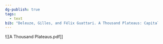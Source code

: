 ```yaml
---
dg-publish: true
tags:
  - text
bib: "Deleuze, Gilles, and Félix Guattari. A Thousand Plateaus: Capitalism and Schizophrenia. Translated by Brian Massumi. Minneapolis: University of Minnesota Press, 1987. pp 3-25"
---
```


![[A Thousand Plateaus.pdf]]
